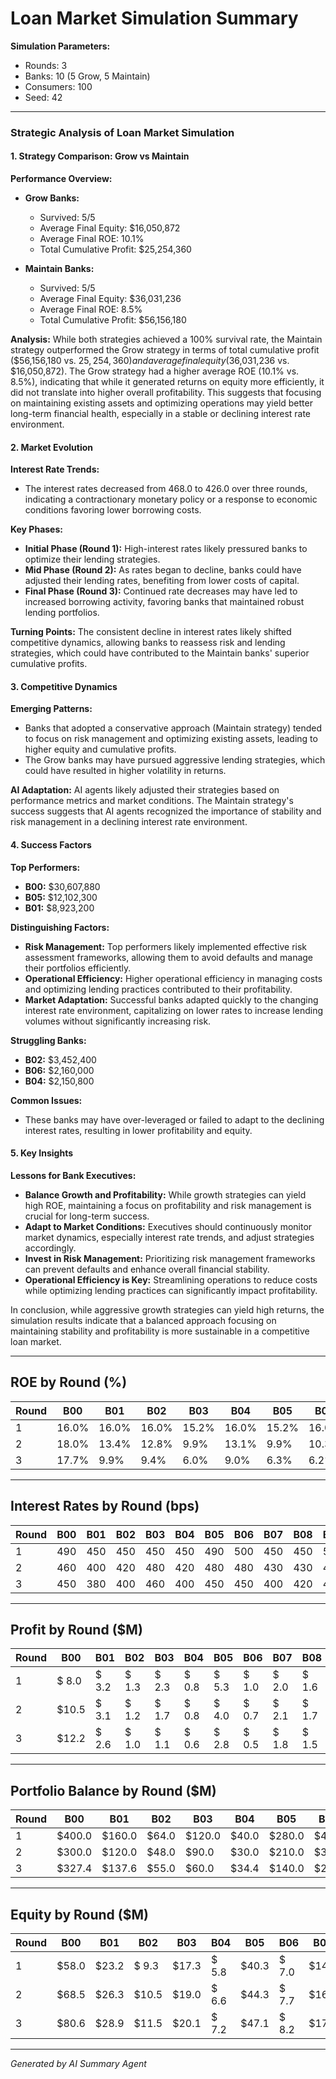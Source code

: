 # Loan Market Simulation Summary

**Simulation Parameters:**
- Rounds: 3
- Banks: 10 (5 Grow, 5 Maintain)
- Consumers: 100
- Seed: 42

---

### Strategic Analysis of Loan Market Simulation

#### 1. Strategy Comparison: Grow vs Maintain

**Performance Overview:**
- **Grow Banks:**
  - Survived: 5/5
  - Average Final Equity: $16,050,872
  - Average Final ROE: 10.1%
  - Total Cumulative Profit: $25,254,360

- **Maintain Banks:**
  - Survived: 5/5
  - Average Final Equity: $36,031,236
  - Average Final ROE: 8.5%
  - Total Cumulative Profit: $56,156,180

**Analysis:**
While both strategies achieved a 100% survival rate, the Maintain strategy outperformed the Grow strategy in terms of total cumulative profit ($56,156,180 vs. $25,254,360) and average final equity ($36,031,236 vs. $16,050,872). The Grow strategy had a higher average ROE (10.1% vs. 8.5%), indicating that while it generated returns on equity more efficiently, it did not translate into higher overall profitability. This suggests that focusing on maintaining existing assets and optimizing operations may yield better long-term financial health, especially in a stable or declining interest rate environment.

#### 2. Market Evolution

**Interest Rate Trends:**
- The interest rates decreased from 468.0 to 426.0 over three rounds, indicating a contractionary monetary policy or a response to economic conditions favoring lower borrowing costs.

**Key Phases:**
- **Initial Phase (Round 1):** High-interest rates likely pressured banks to optimize their lending strategies.
- **Mid Phase (Round 2):** As rates began to decline, banks could have adjusted their lending rates, benefiting from lower costs of capital.
- **Final Phase (Round 3):** Continued rate decreases may have led to increased borrowing activity, favoring banks that maintained robust lending portfolios.

**Turning Points:**
The consistent decline in interest rates likely shifted competitive dynamics, allowing banks to reassess risk and lending strategies, which could have contributed to the Maintain banks' superior cumulative profits.

#### 3. Competitive Dynamics

**Emerging Patterns:**
- Banks that adopted a conservative approach (Maintain strategy) tended to focus on risk management and optimizing existing assets, leading to higher equity and cumulative profits.
- The Grow banks may have pursued aggressive lending strategies, which could have resulted in higher volatility in returns.

**AI Adaptation:**
AI agents likely adjusted their strategies based on performance metrics and market conditions. The Maintain strategy's success suggests that AI agents recognized the importance of stability and risk management in a declining interest rate environment.

#### 4. Success Factors

**Top Performers:**
- **B00:** $30,607,880
- **B05:** $12,102,300
- **B01:** $8,923,200

**Distinguishing Factors:**
- **Risk Management:** Top performers likely implemented effective risk assessment frameworks, allowing them to avoid defaults and manage their portfolios efficiently.
- **Operational Efficiency:** Higher operational efficiency in managing costs and optimizing lending practices contributed to their profitability.
- **Market Adaptation:** Successful banks adapted quickly to the changing interest rate environment, capitalizing on lower rates to increase lending volumes without significantly increasing risk.

**Struggling Banks:**
- **B02:** $3,452,400
- **B06:** $2,160,000
- **B04:** $2,150,800

**Common Issues:**
- These banks may have over-leveraged or failed to adapt to the declining interest rates, resulting in lower profitability and equity.

#### 5. Key Insights

**Lessons for Bank Executives:**
- **Balance Growth and Profitability:** While growth strategies can yield high ROE, maintaining a focus on profitability and risk management is crucial for long-term success.
- **Adapt to Market Conditions:** Executives should continuously monitor market dynamics, especially interest rate trends, and adjust strategies accordingly.
- **Invest in Risk Management:** Prioritizing risk management frameworks can prevent defaults and enhance overall financial stability.
- **Operational Efficiency is Key:** Streamlining operations to reduce costs while optimizing lending practices can significantly impact profitability.

In conclusion, while aggressive growth strategies can yield high returns, the simulation results indicate that a balanced approach focusing on maintaining stability and profitability is more sustainable in a competitive loan market.

---

## ROE by Round (%)

| Round | B00 | B01 | B02 | B03 | B04 | B05 | B06 | B07 | B08 | B09 |
|-------|------|------|------|------|------|------|------|------|------|------|
|     1 | 16.0% | 16.0% | 16.0% | 15.2% | 16.0% | 15.2% | 16.0% | 16.8% | 16.0% | 15.2% |
|     2 | 18.0% | 13.4% | 12.8% | 9.9% | 13.1% | 9.9% | 10.3% | 15.0% | 14.7% | 9.9% |
|     3 | 17.7% | 9.9% | 9.4% | 6.0% | 9.0% | 6.3% | 6.2% | 11.0% | 11.5% | 6.0% |

---

## Interest Rates by Round (bps)

| Round | B00 | B01 | B02 | B03 | B04 | B05 | B06 | B07 | B08 | B09 |
|-------|------|------|------|------|------|------|------|------|------|------|
|     1 | 490 | 450 | 450 | 450 | 450 | 490 | 500 | 450 | 450 | 500 |
|     2 | 460 | 400 | 420 | 480 | 420 | 480 | 480 | 430 | 430 | 480 |
|     3 | 450 | 380 | 400 | 460 | 400 | 450 | 450 | 400 | 420 | 450 |

---

## Profit by Round ($M)

| Round | B00 | B01 | B02 | B03 | B04 | B05 | B06 | B07 | B08 | B09 |
|-------|------|------|------|------|------|------|------|------|------|------|
|     1 | $ 8.0 | $ 3.2 | $ 1.3 | $ 2.3 | $ 0.8 | $ 5.3 | $ 1.0 | $ 2.0 | $ 1.6 | $ 2.7 |
|     2 | $10.5 | $ 3.1 | $ 1.2 | $ 1.7 | $ 0.8 | $ 4.0 | $ 0.7 | $ 2.1 | $ 1.7 | $ 2.1 |
|     3 | $12.2 | $ 2.6 | $ 1.0 | $ 1.1 | $ 0.6 | $ 2.8 | $ 0.5 | $ 1.8 | $ 1.5 | $ 1.4 |

---

## Portfolio Balance by Round ($M)

| Round | B00 | B01 | B02 | B03 | B04 | B05 | B06 | B07 | B08 | B09 |
|-------|------|------|------|------|------|------|------|------|------|------|
|     1 | $400.0 | $160.0 | $64.0 | $120.0 | $40.0 | $280.0 | $48.0 | $96.0 | $80.0 | $144.0 |
|     2 | $300.0 | $120.0 | $48.0 | $90.0 | $30.0 | $210.0 | $36.0 | $72.0 | $60.0 | $108.0 |
|     3 | $327.4 | $137.6 | $55.0 | $60.0 | $34.4 | $140.0 | $24.0 | $83.3 | $68.7 | $72.0 |

---

## Equity by Round ($M)

| Round | B00 | B01 | B02 | B03 | B04 | B05 | B06 | B07 | B08 | B09 |
|-------|------|------|------|------|------|------|------|------|------|------|
|     1 | $58.0 | $23.2 | $ 9.3 | $17.3 | $ 5.8 | $40.3 | $ 7.0 | $14.0 | $11.6 | $20.7 |
|     2 | $68.5 | $26.3 | $10.5 | $19.0 | $ 6.6 | $44.3 | $ 7.7 | $16.1 | $13.3 | $22.8 |
|     3 | $80.6 | $28.9 | $11.5 | $20.1 | $ 7.2 | $47.1 | $ 8.2 | $17.9 | $14.8 | $24.2 |

---

*Generated by AI Summary Agent*
